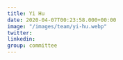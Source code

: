 ```yaml
---
title: Yi Hu
date: 2020-04-07T00:23:58.000+00:00
image: "/images/team/yi-hu.webp"
twitter: 
linkedin: 
group: committee
---
```

